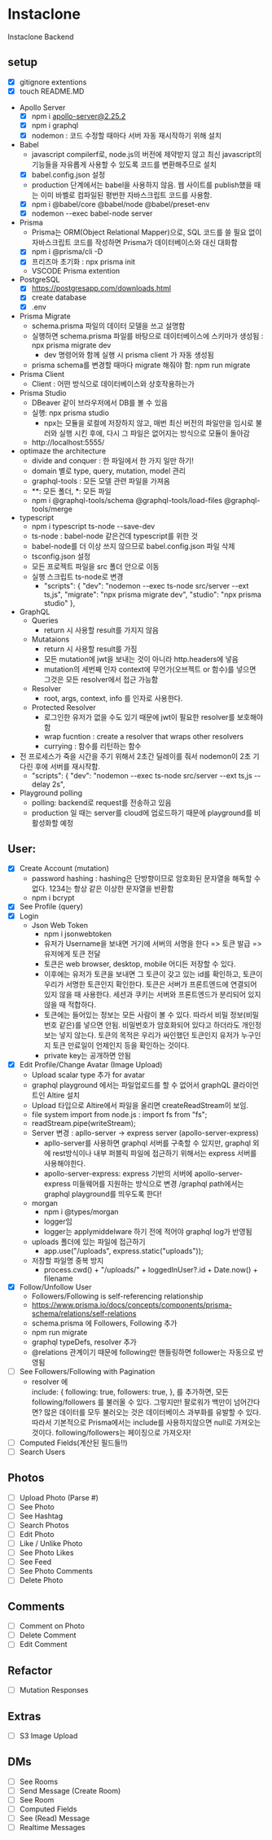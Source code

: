 # Instaclone

Instaclone Backend

## setup
- [x] gitignore extentions
- [x] touch README.MD
- Apollo Server
    - [x] npm i apollo-server@2.25.2
    - [x] npm i graphql
    - [x] nodemon : 코드 수정할 때마다 서버 자동 재시작하기 위해 설치
- Babel 
    - javascript compilerf로, node.js의 버전에 제약받지 않고 최신 javascript의 기능들을 자유롭게 사용할 수 있도록 코드를 변환해주므로 설치
    - [x] babel.config.json 설정
    - production 단계에서는 babel을 사용하지 않음. 웹 사이트를 publish했을 때는 이미 바벨로 컴파일된 평번한 자바스크립트 코드를 사용함.
    - [x] npm i @babel/core @babel/node @babel/preset-env
    - [x] nodemon --exec babel-node server
- Prisma
    - Prisma는 ORM(Object Relational Mapper)으로, SQL 코드를 쓸 필요 없이 자바스크립트 코드를 작성하면 Prisma가 데이터베이스와 대신 대화함
    - [x] npm i @prisma/cli -D
    - [x] 프리즈마 초기화 : npx prisma init 
    - VSCODE Prisma extention
- PostgreSQL
    - [x] https://postgresapp.com/downloads.html
    - [x] create database
    - [x] .env
- Prisma Migrate
    - schema.prisma 파일의 데이터 모델을 쓰고 설명함
    - 실행하면 schema.prisma 파일를 바탕으로 데이터베이스에 스키마가 생성됨 : npx prisma migrate dev
        - dev 명령어와 함께 실행 시 prisma client 가 자동 생성됨
    - prisma schema를 변경할 때마다 migrate 해줘야 함: npm run migrate
- Prisma Client 
    - Client : 어떤 방식으로 데이터베이스와 상호작용하는가
- Prisma Studio
    - DBeaver 같이 브라우저에서 DB를 볼 수 있음
    - 실행: npx prisma studio
        - npx는 모듈을 로컬에 저장하지 않고, 매번 최신 버전의 파일만을 임시로 불러와 실행 시킨 후에, 다시 그 파일은 없어지는 방식으로 모듈이 돌아감
    - http://localhost:5555/
- optimaze the architecture
    - divide and conquer : 한 파일에서 한 가지 일만 하기!
    - domain 별로 type, query, mutation, model 관리
    - graphql-tools : 모든 모델 관련 파일을 가져옴
    - **: 모든 폴더, *: 모든 파일
     - npm i @graphql-tools/schema @graphql-tools/load-files @graphql-tools/merge
- typescript
    - npm i typescript ts-node --save-dev
    - ts-node : babel-node 같은건데 typescript를 위한 것
    - babel-node를 더 이상 쓰지 않으므로  babel.config.json 파일 삭제
    - tsconfig.json 설정
    - 모든 프로젝트 파일을 src 폴더 안으로 이동
    - 실행 스크립트 ts-node로 변경
        - "scripts": {
                "dev": "nodemon --exec ts-node src/server --ext ts,js",
                "migrate": "npx prisma migrate dev",
                "studio": "npx prisma studio"
            },
- GraphQL
    - Queries 
        - return 시 사용할 result를 가지지 않음
    - Mutataions
        - return 시 사용할 result를 가짐
        - 모든 mutation에 jwt을 보내는 것이 아니라 http.headers에 넣음
        - mutation의 세번째 인자 context에 무언가(오브젝트 or 함수)를 넣으면 그것은 모든 resolver에서 접근 가능함
    - Resolver
        - root, args, context, info 를 인자로 사용한다.
    - Protected Resolver
        - 로그인한 유저가 없을 수도 있기 때문에 jwt이 필요한 resolver를 보호해야 함 
        - wrap fucntion : create a resolver that wraps other resolvers
        - currying : 함수를 리턴하는 함수
- 전 프로세스가 죽을 시간을 주기 위해서 2초간 딜레이를 줘서 nodemon이 2초 기다린 후에 서버를 재시작함. 
  - "scripts": {
    "dev": "nodemon --exec ts-node src/server --ext ts,js --delay 2s",
- Playground polling
    - polling: backend로 request를 전송하고 있음
    - production 일 때는 server를 cloud에 업로드하기 때문에 playground를 비활성화할 예정


## User:

- [x] Create Account (mutation)
    - password hashing : hashing은 단방향이므로 암호화된 문자열을 해독할 수 없다. 1234는 항상 같은 이상한 문자열을 반환함
    - npm i bcrypt
- [x] See Profile (query)
- [x] Login
    - Json Web Token
        - npm i jsonwebtoken
        - 유저가 Username을 보내면 거기에 서버의 서명을 한다 => 토큰 발급 => 유저에게 토큰 전달
        - 토큰은 web browser, desktop, mobile 어디든 저장할 수 있다.
        - 이후에는 유저가 토큰을 보내면 그 토큰이 갖고 있는 id를 확인하고, 토큰이 우리가 서명한 토큰인지 확인한다. 토큰은 서버가 프론트엔드에 연결되어 있지 않을 때 사용한다. 세션과 쿠키는 서버와 프론트엔드가 분리되어 있지 않을 때 적합하다.
        - 토큰에는 들어있는 정보는 모든 사람이 볼 수 있다. 따라서 비밀 정보(비밀번호 같은)를 넣으면 안됨. 비밀번호가 암호화되어 있다고 하더라도 개인정보는 넣지 않는다. 토큰의 목적은 우리가 싸인했던 토큰인지 유저가 누구인지 토큰 만료일이 언제인지 등을 확인하는 것이다.
        - private key는 공개하면 안됨
- [x] Edit Profile/Change Avatar (Image Upload)
    - Upload scalar type 추가 for avatar
    - graphql playground 에서는 파일업로드를 할 수 없어서 graphQL 클라이언트인 Altire 설치
    - Upload 타입으로 Altire에서 파일을 올리면 createReadStream이 보임. 
    - file system import from node.js : import fs from "fs";
    - readStream.pipe(writeStream);
    - Server 변경 : apllo-server -> express server (apollo-server-express)
        - apllo-server를 사용하면 graphql 서버를 구축할 수 있지만, graphql 외에 rest방식이나 내부 퍼블릭 파일에 접근하기 위해서는 express 서버를 사용해야한다.
        - apollo-server-express: express 기반의 서버에 apollo-server-express 미들웨어를 지원하는 방식으로 변경 /graphql path에서는 graphql playground를 띄우도록 한다!  
    - morgan 
        - npm i @types/morgan
        - logger임
        - logger는 applymiddelware 하기 전에 적어야 graphql log가 반영됨
    - uploads 폴더에 있는 파일에 접근하기 
        - app.use("/uploads", express.static("uploads"));
    - 저장할 파일명 중복 방지
        - process.cwd() + "/uploads/" + loggedInUser?.id + Date.now() + filename
- [x] Follow/Unfollow User
    - Followers/Following is self-referencing relationship
    - https://www.prisma.io/docs/concepts/components/prisma-schema/relations/self-relations
    - schema.prisma 에 Followers, Following 추가
    - npm run migrate
    - graphql typeDefs, resolver 추가
    - @relations 관계이기 때문에 following만 핸들링하면 follower는 자동으로 반영됨 
- [ ] See Followers/Following with Pagination
    - resolver 에      
         include: {
          following: true,
          followers: true,
        },
        를 추가하면, 모든 following/followers 를 불러올 수 있다.
        그렇지만! 팔로워가 백만이 넘어간다면? 많은 데이터를 모두 불러오는 것은 데이터베이스 과부화를 유발할 수 있다. 따라서 기본적으로 Prisma에서는 include를 사용하지않으면 null로 가져오는 것이다. following/followers는 페이징으로 가져오자!
- [ ] Computed Fields(계산된 필드들!!)
- [ ] Search Users

## Photos

- [ ] Upload Photo (Parse #)
- [ ] See Photo
- [ ] See Hashtag
- [ ] Search Photos
- [ ] Edit Photo
- [ ] Like / Unlike Photo
- [ ] See Photo Likes
- [ ] See Feed
- [ ] See Photo Comments
- [ ] Delete Photo

## Comments

- [ ] Comment on Photo
- [ ] Delete Comment
- [ ] Edit Comment

## Refactor

- [ ] Mutation Responses

## Extras

- [ ] S3 Image Upload

## DMs

- [ ] See Rooms
- [ ] Send Message (Create Room)
- [ ] See Room
- [ ] Computed Fields
- [ ] See (Read) Message
- [ ] Realtime Messages
